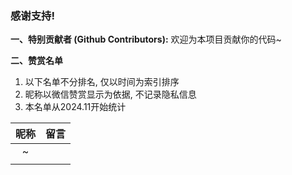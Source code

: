 ### 感谢支持! 

**一、特别贡献者 (Github Contributors):**
欢迎为本项目贡献你的代码~

**二、赞赏名单**
1. 以下名单不分排名, 仅以时间为索引排序
2. 昵称以微信赞赏显示为依据, 不记录隐私信息
3. 本名单从2024.11开始统计

|         昵称         |                            留言                             |
| :------------------: | :---------------------------------------------------------: |
~                            |
|                      |                                                             |


